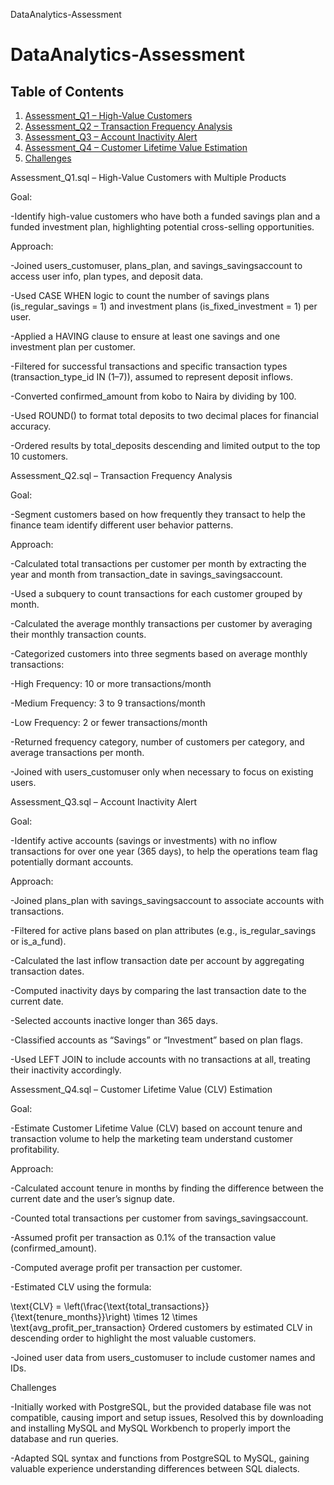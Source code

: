 DataAnalytics-Assessment

# DataAnalytics-Assessment

## Table of Contents

1. [Assessment_Q1 – High-Value Customers](#assessment_q1---high-value-customers-with-multiple-products)
3. [Assessment_Q2 – Transaction Frequency Analysis](#assessment_q2---transaction-frequency-analysis)
4. [Assessment_Q3 – Account Inactivity Alert](#assessment_q3---account-inactivity-alert)
5. [Assessment_Q4 – Customer Lifetime Value Estimation](#assessment_q4---customer-lifetime-value-clv-estimation)
6. [Challenges](#challenges)

Assessment_Q1.sql – High-Value Customers with Multiple Products

Goal:

-Identify high-value customers who have both a funded savings plan and a funded investment plan, highlighting potential cross-selling opportunities.

Approach:

-Joined users_customuser, plans_plan, and savings_savingsaccount to access user info, plan types, and deposit data.

-Used CASE WHEN logic to count the number of savings plans (is_regular_savings = 1) and investment plans (is_fixed_investment = 1) per user.

-Applied a HAVING clause to ensure at least one savings and one investment plan per customer.

-Filtered for successful transactions and specific transaction types (transaction_type_id IN (1–7)), assumed to represent deposit inflows.

-Converted confirmed_amount from kobo to Naira by dividing by 100.

-Used ROUND() to format total deposits to two decimal places for financial accuracy.

-Ordered results by total_deposits descending and limited output to the top 10 customers.


Assessment_Q2.sql – Transaction Frequency Analysis

Goal:

-Segment customers based on how frequently they transact to help the finance team identify different user behavior patterns.

Approach:

-Calculated total transactions per customer per month by extracting the year and month from transaction_date in savings_savingsaccount.

-Used a subquery to count transactions for each customer grouped by month.

-Calculated the average monthly transactions per customer by averaging their monthly transaction counts.

-Categorized customers into three segments based on average monthly transactions:

-High Frequency: 10 or more transactions/month

-Medium Frequency: 3 to 9 transactions/month

-Low Frequency: 2 or fewer transactions/month

-Returned frequency category, number of customers per category, and average transactions per month.

-Joined with users_customuser only when necessary to focus on existing users.

Assessment_Q3.sql – Account Inactivity Alert

Goal:

-Identify active accounts (savings or investments) with no inflow transactions for over one year (365 days), to help the operations team flag potentially dormant accounts.

Approach:

-Joined plans_plan with savings_savingsaccount to associate accounts with transactions.

-Filtered for active plans based on plan attributes (e.g., is_regular_savings or is_a_fund).

-Calculated the last inflow transaction date per account by aggregating transaction dates.

-Computed inactivity days by comparing the last transaction date to the current date.

-Selected accounts inactive longer than 365 days.

-Classified accounts as “Savings” or “Investment” based on plan flags.

-Used LEFT JOIN to include accounts with no transactions at all, treating their inactivity accordingly.

Assessment_Q4.sql – Customer Lifetime Value (CLV) Estimation

Goal:

-Estimate Customer Lifetime Value (CLV) based on account tenure and transaction volume to help the marketing team understand customer profitability.

Approach:

-Calculated account tenure in months by finding the difference between the current date and the user’s signup date.

-Counted total transactions per customer from savings_savingsaccount.

-Assumed profit per transaction as 0.1% of the transaction value (confirmed_amount).

-Computed average profit per transaction per customer.

-Estimated CLV using the formula:

\text{CLV} = \left(\frac{\text{total_transactions}}{\text{tenure_months}}\right) \times 12 \times \text{avg_profit_per_transaction}
Ordered customers by estimated CLV in descending order to highlight the most valuable customers.

-Joined user data from users_customuser to include customer names and IDs.

Challenges

-Initially worked with PostgreSQL, but the provided database file was not compatible, causing import and setup issues, Resolved this by downloading and installing MySQL and MySQL Workbench to properly import the database and run queries.

-Adapted SQL syntax and functions from PostgreSQL to MySQL, gaining valuable experience understanding differences between SQL dialects.
